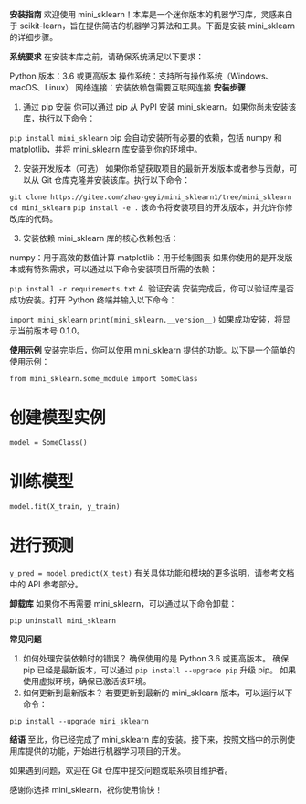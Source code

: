 ﻿****安装指南****
欢迎使用 mini_sklearn！本库是一个迷你版本的机器学习库，灵感来自于 scikit-learn，旨在提供简洁的机器学习算法和工具。下面是安装 mini_sklearn 的详细步骤。

**系统要求**
在安装本库之前，请确保系统满足以下要求：

Python 版本：3.6 或更高版本
操作系统：支持所有操作系统（Windows、macOS、Linux）
网络连接：安装依赖包需要互联网连接
**安装步骤**
1. 通过 pip 安装
你可以通过 pip 从 PyPI 安装 mini_sklearn。如果你尚未安装该库，执行以下命令：


`pip install mini_sklearn`
pip 会自动安装所有必要的依赖，包括 numpy 和 matplotlib，并将 mini_sklearn 库安装到你的环境中。

2. 安装开发版本（可选）
如果你希望获取项目的最新开发版本或者参与贡献，可以从 Git 仓库克隆并安装该库。执行以下命令：


`git clone https://gitee.com/zhao-geyi/mini_sklearn1/tree/mini_sklearn`
`cd mini_sklearn`
`pip install -e .`
该命令将安装项目的开发版本，并允许你修改库的代码。

3. 安装依赖
mini_sklearn 库的核心依赖包括：

numpy：用于高效的数值计算
matplotlib：用于绘制图表
如果你使用的是开发版本或有特殊需求，可以通过以下命令安装项目所需的依赖：

`pip install -r requirements.txt`
4. 验证安装
安装完成后，你可以验证库是否成功安装。打开 Python 终端并输入以下命令：

`import mini_sklearn`
`print(mini_sklearn.__version__)`
如果成功安装，将显示当前版本号 0.1.0。

**使用示例**
安装完毕后，你可以使用 mini_sklearn 提供的功能。以下是一个简单的使用示例：


`from mini_sklearn.some_module import SomeClass`

# 创建模型实例
`model = SomeClass()`

# 训练模型
`model.fit(X_train, y_train)`

# 进行预测
`y_pred = model.predict(X_test)`
有关具体功能和模块的更多说明，请参考文档中的 API 参考部分。

**卸载库**
如果你不再需要 mini_sklearn，可以通过以下命令卸载：

`pip uninstall mini_sklearn`

**常见问题**
1. 如何处理安装依赖时的错误？
确保使用的是 Python 3.6 或更高版本。
确保 pip 已经是最新版本，可以通过 `pip install --upgrade pip` 升级 pip。
如果使用虚拟环境，确保已激活该环境。
2. 如何更新到最新版本？
若要更新到最新的 mini_sklearn 版本，可以运行以下命令：


`pip install --upgrade mini_sklearn`

**结语**
至此，你已经完成了 mini_sklearn 库的安装。接下来，按照文档中的示例使用库提供的功能，开始进行机器学习项目的开发。

如果遇到问题，欢迎在 Git 仓库中提交问题或联系项目维护者。

感谢你选择 mini_sklearn，祝你使用愉快！